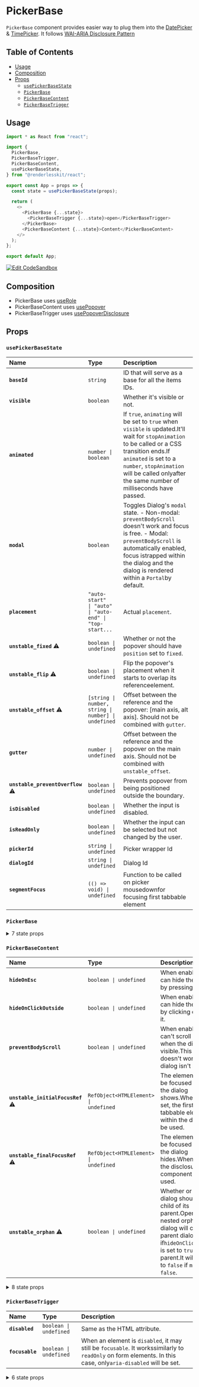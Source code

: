 # PickerBase

`PickerBase` component provides easier way to plug them into the
[DatePicker](./datepicker.md) & [TimePicker](./timepicker.md). It follows
[WAI-ARIA Disclosure Pattern](https://www.w3.org/TR/wai-aria-practices-1.2/#disclosure)

## Table of Contents

- [Usage](#usage)
- [Composition](#composition)
- [Props](#props)
  - [`usePickerBaseState`](#usepickerbasestate)
  - [`PickerBase`](#pickerbase)
  - [`PickerBaseContent`](#pickerbasecontent)
  - [`PickerBaseTrigger`](#pickerbasetrigger)

## Usage

```js
import * as React from "react";

import {
  PickerBase,
  PickerBaseTrigger,
  PickerBaseContent,
  usePickerBaseState,
} from "@renderlesskit/react";

export const App = props => {
  const state = usePickerBaseState(props);

  return (
    <>
      <PickerBase {...state}>
        <PickerBaseTrigger {...state}>open</PickerBaseTrigger>
      </PickerBase>
      <PickerBaseContent {...state}>Content</PickerBaseContent>
    </>
  );
};

export default App;
```

[![Edit CodeSandbox](https://img.shields.io/badge/PickerBase-Open%20On%20CodeSandbox-%230971f1?style=for-the-badge&logo=codesandbox&labelColor=151515)](https://codesandbox.io/s/h7pxf)

## Composition

- PickerBase uses [useRole](https://reakit.io/docs/role)
- PickerBaseContent uses [usePopover](https://reakit.io/docs/popover/)
- PickerBaseTrigger uses [usePopoverDisclosure](https://reakit.io/docs/popover/)

## Props

### `usePickerBaseState`

| Name                                                                | Type                                                                                                                                                                                                                                                                                                                                                                                                                                      | Description                                                                                                                                                                                                                                                           |
| :------------------------------------------------------------------ | :---------------------------------------------------------------------------------------------------------------------------------------------------------------------------------------------------------------------------------------------------------------------------------------------------------------------------------------------------------------------------------------------------------------------------------------- | :-------------------------------------------------------------------------------------------------------------------------------------------------------------------------------------------------------------------------------------------------------------------- |
| **`baseId`**                                                        | <code>string</code>                                                                                                                                                                                                                                                                                                                                                                                                                       | ID that will serve as a base for all the items IDs.                                                                                                                                                                                                                   |
| **`visible`**                                                       | <code>boolean</code>                                                                                                                                                                                                                                                                                                                                                                                                                      | Whether it's visible or not.                                                                                                                                                                                                                                          |
| **`animated`**                                                      | <code>number \| boolean</code>                                                                                                                                                                                                                                                                                                                                                                                                            | If `true`, `animating` will be set to `true` when `visible` is updated.It'll wait for `stopAnimation` to be called or a CSS transition ends.If `animated` is set to a `number`, `stopAnimation` will be called onlyafter the same number of milliseconds have passed. |
| **`modal`**                                                         | <code>boolean</code>                                                                                                                                                                                                                                                                                                                                                                                                                      | Toggles Dialog's `modal` state. - Non-modal: `preventBodyScroll` doesn't work and focus is free. - Modal: `preventBodyScroll` is automatically enabled, focus istrapped within the dialog and the dialog is rendered within a `Portal`by default.                     |
| **`placement`**                                                     | <code title="&#34;auto-start&#34; \| &#34;auto&#34; \| &#34;auto-end&#34; \| &#34;top-start&#34; \| &#34;top&#34; \| &#34;top-end&#34; \| &#34;right-start&#34; \| &#34;right&#34; \| &#34;right-end&#34; \| &#34;bottom-end&#34; \| &#34;bottom&#34; \| &#34;bottom-start&#34; \| &#34;left-end&#34; \| &#34;left&#34; \| &#34;left-start&#34;">&#34;auto-start&#34; \| &#34;auto&#34; \| &#34;auto-end&#34; \| &#34;top-start...</code> | Actual `placement`.                                                                                                                                                                                                                                                   |
| **`unstable_fixed`** <span title="Experimental">⚠️</span>           | <code>boolean \| undefined</code>                                                                                                                                                                                                                                                                                                                                                                                                         | Whether or not the popover should have `position` set to `fixed`.                                                                                                                                                                                                     |
| **`unstable_flip`** <span title="Experimental">⚠️</span>            | <code>boolean \| undefined</code>                                                                                                                                                                                                                                                                                                                                                                                                         | Flip the popover's placement when it starts to overlap its referenceelement.                                                                                                                                                                                          |
| **`unstable_offset`** <span title="Experimental">⚠️</span>          | <code>[string \| number, string \| number] \| undefined</code>                                                                                                                                                                                                                                                                                                                                                                            | Offset between the reference and the popover: [main axis, alt axis]. Should not be combined with `gutter`.                                                                                                                                                            |
| **`gutter`**                                                        | <code>number \| undefined</code>                                                                                                                                                                                                                                                                                                                                                                                                          | Offset between the reference and the popover on the main axis. Should not be combined with `unstable_offset`.                                                                                                                                                         |
| **`unstable_preventOverflow`** <span title="Experimental">⚠️</span> | <code>boolean \| undefined</code>                                                                                                                                                                                                                                                                                                                                                                                                         | Prevents popover from being positioned outside the boundary.                                                                                                                                                                                                          |
| **`isDisabled`**                                                    | <code>boolean \| undefined</code>                                                                                                                                                                                                                                                                                                                                                                                                         | Whether the input is disabled.                                                                                                                                                                                                                                        |
| **`isReadOnly`**                                                    | <code>boolean \| undefined</code>                                                                                                                                                                                                                                                                                                                                                                                                         | Whether the input can be selected but not changed by the user.                                                                                                                                                                                                        |
| **`pickerId`**                                                      | <code>string \| undefined</code>                                                                                                                                                                                                                                                                                                                                                                                                          | Picker wrapper Id                                                                                                                                                                                                                                                     |
| **`dialogId`**                                                      | <code>string \| undefined</code>                                                                                                                                                                                                                                                                                                                                                                                                          | Dialog Id                                                                                                                                                                                                                                                             |
| **`segmentFocus`**                                                  | <code>(() =&#62; void) \| undefined</code>                                                                                                                                                                                                                                                                                                                                                                                                | Function to be called on picker mousedownfor focusing first tabbable element                                                                                                                                                                                          |

### `PickerBase`

<details><summary>7 state props</summary>
> These props are returned by the state hook. You can spread them into this component (`{...state}`) or pass them separately. You can also provide these props from your own state logic.

| Name               | Type                                       | Description                           |
| :----------------- | :----------------------------------------- | :------------------------------------ |
| **`visible`**      | <code>boolean</code>                       | Whether it's visible or not.          |
| **`pickerId`**     | <code>string \| undefined</code>           |                                       |
| **`dialogId`**     | <code>string \| undefined</code>           |                                       |
| **`isDisabled`**   | <code>boolean \| undefined</code>          |                                       |
| **`isReadOnly`**   | <code>boolean \| undefined</code>          |                                       |
| **`segmentFocus`** | <code>(() =&#62; void) \| undefined</code> |                                       |
| **`show`**         | <code>() =&#62; void</code>                | Changes the `visible` state to `true` |

</details>

### `PickerBaseContent`

| Name                                                                | Type                                                     | Description                                                                                                                                                                                                                  |
| :------------------------------------------------------------------ | :------------------------------------------------------- | :--------------------------------------------------------------------------------------------------------------------------------------------------------------------------------------------------------------------------- |
| **`hideOnEsc`**                                                     | <code>boolean \| undefined</code>                        | When enabled, user can hide the dialog by pressing `Escape`.                                                                                                                                                                 |
| **`hideOnClickOutside`**                                            | <code>boolean \| undefined</code>                        | When enabled, user can hide the dialog by clicking outside it.                                                                                                                                                               |
| **`preventBodyScroll`**                                             | <code>boolean \| undefined</code>                        | When enabled, user can't scroll on body when the dialog is visible.This option doesn't work if the dialog isn't modal.                                                                                                       |
| **`unstable_initialFocusRef`** <span title="Experimental">⚠️</span> | <code>RefObject&#60;HTMLElement&#62; \| undefined</code> | The element that will be focused when the dialog shows.When not set, the first tabbable element within the dialog will be used.                                                                                              |
| **`unstable_finalFocusRef`** <span title="Experimental">⚠️</span>   | <code>RefObject&#60;HTMLElement&#62; \| undefined</code> | The element that will be focused when the dialog hides.When not set, the disclosure component will be used.                                                                                                                  |
| **`unstable_orphan`** <span title="Experimental">⚠️</span>          | <code>boolean \| undefined</code>                        | Whether or not the dialog should be a child of its parent.Opening a nested orphan dialog will close its parent dialog if`hideOnClickOutside` is set to `true` on the parent.It will be set to `false` if `modal` is `false`. |

<details><summary>8 state props</summary>
> These props are returned by the state hook. You can spread them into this component (`{...state}`) or pass them separately. You can also provide these props from your own state logic.

| Name                | Type                             | Description                                                                                                                                                                                                                                                           |
| :------------------ | :------------------------------- | :-------------------------------------------------------------------------------------------------------------------------------------------------------------------------------------------------------------------------------------------------------------------- |
| **`baseId`**        | <code>string</code>              | ID that will serve as a base for all the items IDs.                                                                                                                                                                                                                   |
| **`visible`**       | <code>boolean</code>             | Whether it's visible or not.                                                                                                                                                                                                                                          |
| **`animated`**      | <code>number \| boolean</code>   | If `true`, `animating` will be set to `true` when `visible` is updated.It'll wait for `stopAnimation` to be called or a CSS transition ends.If `animated` is set to a `number`, `stopAnimation` will be called onlyafter the same number of milliseconds have passed. |
| **`animating`**     | <code>boolean</code>             | Whether it's animating or not.                                                                                                                                                                                                                                        |
| **`stopAnimation`** | <code>() =&#62; void</code>      | Stops animation. It's called automatically if there's a CSS transition.                                                                                                                                                                                               |
| **`modal`**         | <code>boolean</code>             | Toggles Dialog's `modal` state. - Non-modal: `preventBodyScroll` doesn't work and focus is free. - Modal: `preventBodyScroll` is automatically enabled, focus istrapped within the dialog and the dialog is rendered within a `Portal`by default.                     |
| **`hide`**          | <code>() =&#62; void</code>      | Changes the `visible` state to `false`                                                                                                                                                                                                                                |
| **`dialogId`**      | <code>string \| undefined</code> |                                                                                                                                                                                                                                                                       |

</details>

### `PickerBaseTrigger`

| Name            | Type                              | Description                                                                                                                                                  |
| :-------------- | :-------------------------------- | :----------------------------------------------------------------------------------------------------------------------------------------------------------- |
| **`disabled`**  | <code>boolean \| undefined</code> | Same as the HTML attribute.                                                                                                                                  |
| **`focusable`** | <code>boolean \| undefined</code> | When an element is `disabled`, it may still be `focusable`. It workssimilarly to `readOnly` on form elements. In this case, only`aria-disabled` will be set. |

<details><summary>6 state props</summary>
> These props are returned by the state hook. You can spread them into this component (`{...state}`) or pass them separately. You can also provide these props from your own state logic.

| Name                                                             | Type                                                | Description                                         |
| :--------------------------------------------------------------- | :-------------------------------------------------- | :-------------------------------------------------- |
| **`visible`**                                                    | <code>boolean</code>                                | Whether it's visible or not.                        |
| **`baseId`**                                                     | <code>string</code>                                 | ID that will serve as a base for all the items IDs. |
| **`toggle`**                                                     | <code>() =&#62; void</code>                         | Toggles the `visible` state                         |
| **`unstable_referenceRef`** <span title="Experimental">⚠️</span> | <code>RefObject&#60;HTMLElement \| null&#62;</code> | The reference element.                              |
| **`isDisabled`**                                                 | <code>boolean \| undefined</code>                   |                                                     |
| **`isReadOnly`**                                                 | <code>boolean \| undefined</code>                   |                                                     |

</details>

